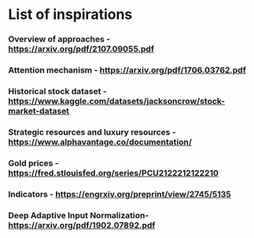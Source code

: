 # List of inspirations

### Overview of approaches - https://arxiv.org/pdf/2107.09055.pdf

### Attention mechanism - https://arxiv.org/pdf/1706.03762.pdf

### Historical stock dataset - https://www.kaggle.com/datasets/jacksoncrow/stock-market-dataset

### Strategic resources and luxury resources - https://www.alphavantage.co/documentation/

### Gold prices - https://fred.stlouisfed.org/series/PCU2122212122210

### Indicators - https://engrxiv.org/preprint/view/2745/5135

### Deep Adaptive Input Normalization- https://arxiv.org/pdf/1902.07892.pdf

